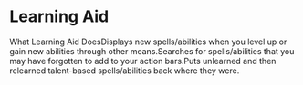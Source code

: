 # Learning Aid

What Learning Aid DoesDisplays new spells/abilities when you level up or gain new abilities through other means.Searches for spells/abilities that you may have forgotten to add to your action bars.Puts unlearned and then relearned talent-based spells/abilities back where they were.
